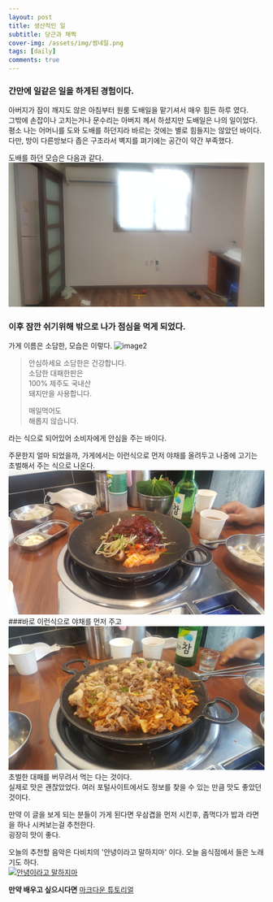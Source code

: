 ```yaml
---
layout: post
title: 생산적인 일
subtitle: 당근과 채찍 
cover-img: /assets/img/썸네일.png
tags: [daily]
comments: true
---
```

### 간만에 일같은 일을 하게된 경험이다.  
아버지가 잠이 깨지도 않은 아침부터 원룸 도배일을 맡기셔서 매우 힘든 하루 였다.  
그밖에 손잡이나 고치는거나 문수리는 아버지 께서 하셨지만 도배일은 나의 일이었다.  
평소 나는 어머니를 도와 도배를 하던지라 바르는 것에는 별로 힘들지는 않았던 바이다.  
다만, 방이 다른방보다 좁은 구조라서 벽지를 펴기에는 공간이 약간 부족했다.  

도배를 하던 모습은 다음과 같다.
![image](https://github.com/Akamyoyel/Akamyoyel.github.io/blob/master/assets/img/KakaoTalk_20200614_203139012_02.jpg)  


### 이후 잠깐 쉬기위해 밖으로 나가 점심을 먹게 되었다.
 
가게 이름은 소담한, 모습은 이렇다.
![image2](http://blog.naver.com/storyphoto/viewer.jsp?src=https%3A%2F%2Fblogfiles.pstatic.net%2FMjAxOTA3MjhfMzIg%2FMDAxNTY0MzA4NDc0Njgy.HhksmejQqSP5jtXEza8EZgsrwMUL0bDzDqyd9FqM9hAg.aBghg6xoIPw3h2x0u4mf4pgWx6gXvh7rI5gauJr3PPQg.JPEG.yoon7887%2FSE-1249b412-05e4-48ee-b5c6-a3d59f4497e8.jpg) 

>안심하세요 소담한은 건강합니다.  
>소담한 대패한판은  
>100% 제주도 국내산  
>돼지만을 사용합니다.  
>
>매일먹어도  
>해롭지 않습니다.  

라는 식으로 되어있어 소비자에게 안심을 주는 바이다.  

주문한지 얼마 되었을까, 가게에서는 이런식으로 먼저 야채를 올려두고 나중에 고기는 초벌해서 주는 식으로 나온다.  
![image](https://github.com/Akamyoyel/Akamyoyel.github.io/blob/master/assets/img/KakaoTalk_20200614_203139012_01.jpg) 
###바로 이런식으로 야채를 먼저 주고
![image](https://github.com/Akamyoyel/Akamyoyel.github.io/blob/master/assets/img/KakaoTalk_20200614_203139012.jpg)  
초벌한 대패를 버무려서 먹는 다는 것이다.  
실제로 맛은 괜찮았었다. 여러 포털사이트에서도 정보를 찾을 수 있는 만큼 맛도 좋았던 것이다.  

만약 이 글을 보게 되는 분들이 가게 된다면 우삼겹을 먼저 시킨후, 좀먹다가 밥과 라면을 하나 시켜보는걸 추천한다.  
굉장히 맛이 좋다.  

오늘의 추천할 음악은 다비치의 '안녕이라고 말하지마' 이다. 오늘 음식점에서 들은 노래기도 하다.  
[![안녕이라고 말하지마](https://img.youtube.com/vi/SGmnGLN-6YU/0.jpg)](https://www.youtube.com/watch?v=SGmnGLN-6YU)  

**만약 배우고 싶으시다면** [마크다운 튜토리얼](https://www.markdowntutorial.com/)  
